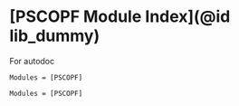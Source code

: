 # [PSCOPF Module Index](@id lib_dummy)

For autodoc

```@index
Modules = [PSCOPF]
```

```@autodocs
Modules = [PSCOPF]
```
